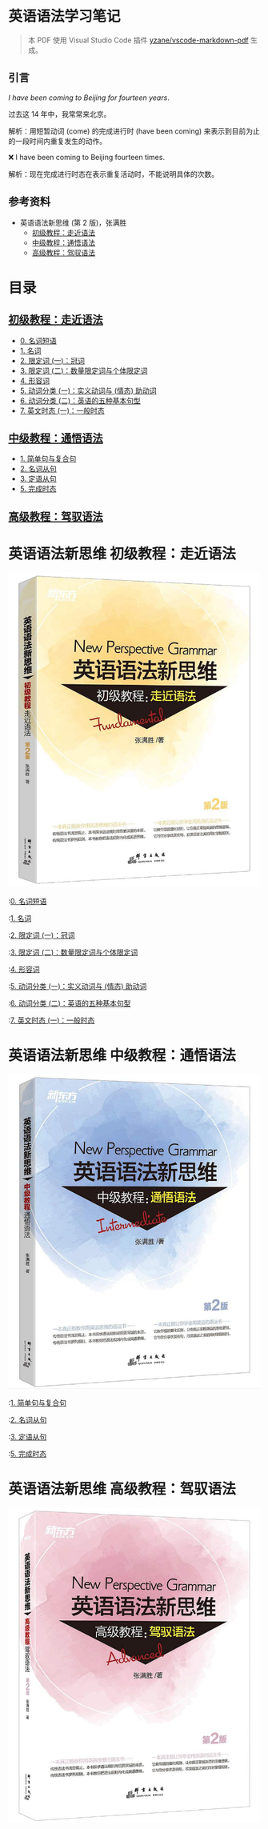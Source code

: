 # 英语语法学习笔记

> 本 PDF 使用 Visual Studio Code 插件
> [yzane/vscode-markdown-pdf](https://github.com/yzane/vscode-markdown-pdf)
> 生成。

## 引言

*I have been coming to Beijing for fourteen years*.

过去这 14 年中，我常常来北京。

解析：用短暂动词 (come) 的完成进行时 (have been coming)
来表示到目前为止的一段时间内重复发生的动作。

❌ I have been coming to Beijing fourteen times.

解析：现在完成进行时态在表示重复活动时，不能说明具体的次数。

## 参考资料

- 英语语法新思维 (第 2 版)，张满胜
  - [初级教程：走近语法](https://book.douban.com/subject/30701505/)
  - [中级教程：通悟语法](https://book.douban.com/subject/30571037/)
  - [高级教程：驾驭语法](https://book.douban.com/subject/30778541/)

<div class="page"/>

<!-- markdownlint-disable MD025 -->

# 目录

## [初级教程：走近语法](#英语语法新思维-初级教程走近语法)

- [0. 名词短语](#绪论-名词短语)
- [1. 名词](#1-名词)
- [2. 限定词 (一)：冠词](#2-限定词-一-冠词)
- [3. 限定词 (二)：数量限定词与个体限定词](#3-限定词-二-数量限定词与个体限定词)
- [4. 形容词](#4-形容词)
- [5. 动词分类 (一)：实义动词与 (情态) 助动词](#5-动词分类-一-实义动词与-情态-助动词)
- [6. 动词分类 (二)：英语的五种基本句型](#6-动词分类-二-英语的五种基本句型)
- [7. 英文时态 (一)：一般时态](#7-英文时态-一-一般时态)

## [中级教程：通悟语法](#英语语法新思维-中级教程通悟语法)

- [1. 简单句与复合句](#1-简单句与复合句)
- [2. 名词从句](#2-名词从句)
- [3. 定语从句](#3-定语从句)
- [5. 完成时态](#5-完成时态)

## [高级教程：驾驭语法](#英语语法新思维-高级教程驾驭语法)

<div class="page"/>

# 英语语法新思维 初级教程：走近语法

![1](../presentation/images/new_thought_on_grammar_1.png)

<div class="page"/>

:[0. 名词短语](noun_phrase.md)

<div class="page"/>

:[1. 名词](noun.md)

<div class="page"/>

:[2. 限定词 (一)：冠词](determiner_article.md)

<div class="page"/>

:[3. 限定词 (二)：数量限定词与个体限定词](1_3_determiner_quantifying_and_individual.md)

<div class="page"/>

:[4. 形容词](1_4_adjective.md)

<div class="page"/>

:[5. 动词分类 (一)：实义动词与 (情态) 助动词](content_verbs_and_modal_auxiliary_verbs.md)

<div class="page"/>

:[6. 动词分类 (二)：英语的五种基本句型](five_basic_sentence_patterns.md)

<div class="page"/>

:[7. 英文时态 (一)：一般时态](1_7_simple_tense.md)

<div class="page"/>

# 英语语法新思维 中级教程：通悟语法

![2](../presentation/images/new_thought_on_grammar_2.png)

<div class="page"/>

:[1. 简单句与复合句](simple_and_complex_sentence.md)

<div class="page"/>

:[2. 名词从句](nominal_clause.md)

<div class="page"/>

:[3. 定语从句](attributive_clause.md)

<div class="page"/>

:[5. 完成时态](2_5_perfect_tense.md)

<div class="page"/>

# 英语语法新思维 高级教程：驾驭语法

![3](../presentation/images/new_thought_on_grammar_3.png)
